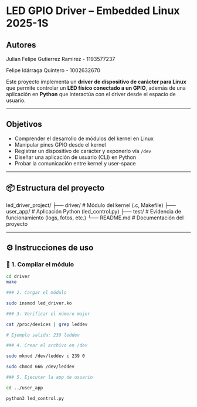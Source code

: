 # LED GPIO Driver – Embedded Linux 2025-1S

## Autores

Julian Felipe Gutierrez Ramirez - 1193577237

Felipe Idárraga Quintero - 1002632670

Este proyecto implementa un **driver de dispositivo de carácter para Linux** que permite controlar un **LED físico conectado a un GPIO**, además de una aplicación en **Python** que interactúa con el driver desde el espacio de usuario.

---

## Objetivos

- Comprender el desarrollo de módulos del kernel en Linux
- Manipular pines GPIO desde el kernel
- Registrar un dispositivo de carácter y exponerlo vía `/dev`
- Diseñar una aplicación de usuario (CLI) en Python
- Probar la comunicación entre kernel y user-space

---

## 📦 Estructura del proyecto

led_driver_project/
├── driver/ # Módulo del kernel (.c, Makefile)
├── user_app/ # Aplicación Python (led_control.py)
├── test/ # Evidencia de funcionamiento (logs, fotos, etc.)
└── README.md # Documentación del proyecto

---

## ⚙️ Instrucciones de uso

### 🔧 1. Compilar el módulo

```bash
cd driver
make

### 2. Cargar el módulo

sudo insmod led_driver.ko

### 3. Verificar el número major

cat /proc/devices | grep leddev

# Ejemplo salida: 239 leddev

### 4. Crear el archivo en /dev

sudo mknod /dev/leddev c 239 0

sudo chmod 666 /dev/leddev

### 5. Ejecutar la app de usuario

cd ../user_app

python3 led_control.py

